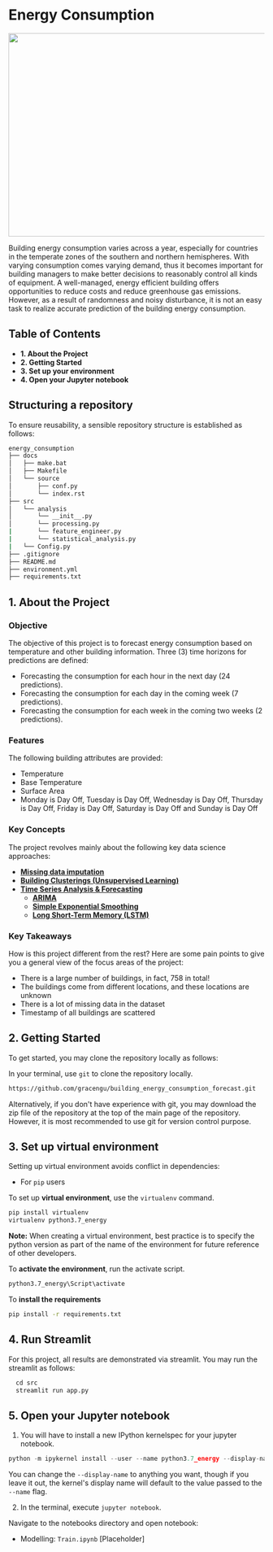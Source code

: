 # Energy Consumption
<p align="center"><img width="1000" height="400" src="https://www.pexels.com/photo/540977/download/?search_query=&tracking_id=n0ja7c6z2v"></p>

Building energy consumption varies across a year, especially for countries in the temperate zones of the southern and northern hemispheres. With varying consumption comes varying demand, thus it becomes important for building managers to make better decisions to reasonably control all kinds of equipment. A well-managed, energy efficient building offers opportunities to reduce costs and reduce greenhouse gas emissions. However, as a result of randomness and noisy disturbance, it is not an easy task to realize accurate prediction of the building energy consumption. 

## Table of Contents
* **1. About the Project**
* **2. Getting Started**
* **3. Set up your environment**
* **4. Open your Jupyter notebook**


## Structuring a repository
To ensure reusability, a sensible repository structure is established as follows:

```bash
energy_consumption
├── docs
│   ├── make.bat
│   ├── Makefile
│   └── source
│       ├── conf.py
│       └── index.rst
├── src
│   └── analysis
│       └── __init__.py
│       └── processing.py
|       └── feature_engineer.py
|       └── statistical_analysis.py
|   └── Config.py
├── .gitignore
├── README.md
├── environment.yml
├── requirements.txt

```

## 1. About the Project

### Objective

The objective of this project is to forecast energy consumption based on temperature and other building information.
Three (3) time horizons for predictions are defined:
- Forecasting the consumption for each hour in the next day (24 predictions).
- Forecasting the consumption for each day in the coming week (7 predictions).
- Forecasting the consumption for each week in the coming two weeks (2 predictions).

### Features

The following building attributes are provided: 
- Temperature
- Base Temperature
- Surface Area
- Monday is Day Off, Tuesday is Day Off, Wednesday is Day Off, Thursday is Day Off, Friday is Day Off, Saturday is Day Off and Sunday is Day Off
### Key Concepts

The project revolves mainly about the following key data science approaches:
  - <b><u>Missing data imputation </b></u>
  - <b><u>Building Clusterings (Unsupervised Learning)</u></b>
  - <b><u>Time Series Analysis & Forecasting</u></b>
    - <b><u>ARIMA</u></b>
    - <b><u>Simple Exponential Smoothing</u></b>
    - <b><u>Long Short-Term Memory (LSTM)</u></b>


### Key Takeaways

How is this project different from the rest? Here are some pain points to give you a general view of the focus areas of the project: 
- There is a large number of buildings, in fact, 758 in total! 
- The buildings come from different locations, and these locations are unknown 
- There is a lot of missing data in the dataset
- Timestamp of all buildings are scattered


## 2. Getting Started

To get started, you may clone the repository locally as follows:
  
In your terminal, use `git` to clone the repository locally.

```bash
https://github.com/gracengu/building_energy_consumption_forecast.git
```
  
Alternatively, if you don't have experience with git, you may download the zip file of the repository at the top of the main page of the repository. However, it is most recommended to use git for version control purpose. 
    

## 3. Set up virtual environment

Setting up virtual environment avoids conflict in dependencies: 


- For `pip` users

To set up **virtual environment**, use the `virtualenv` command. 

```bash
pip install virtualenv
virtualenv python3.7_energy
```

**Note:** When creating a virtual environment, best practice is to specify the python version as part of the name of the environment for future reference of other developers.  

To **activate the environment**, run the activate script. 

```bash
python3.7_energy\Script\activate
```

To **install the requirements**

```bash
pip install -r requirements.txt
```

## 4. Run Streamlit

For this project, all results are demonstrated via streamlit. You may run the streamlit as follows: 

```python
  cd src
  streamlit run app.py
```

## 5. Open your Jupyter notebook

1. You will have to install a new IPython kernelspec for your jupyter notebook. 
    
  ```python
  python -m ipykernel install --user --name python3.7_energy --display-name "python3.7_energy"
  ```

You can change the `--display-name` to anything you want, though if you leave it out, the kernel's display name will default to the value passed to the `--name` flag.

2. In the terminal, execute `jupyter notebook`.

Navigate to the notebooks directory and open notebook:
  - Modelling: `Train.ipynb` [Placeholder]
